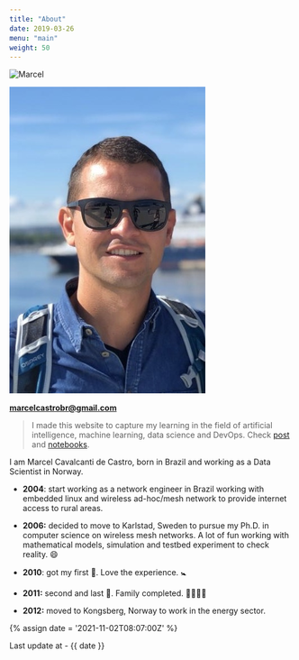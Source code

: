 ```yaml
---
title: "About"
date: 2019-03-26
menu: "main"
weight: 50
---
```




![Marcel](/marcel.jpeg)



![Marcel](https://github.com/marcelcastrobr/marcelcastrobr_byhugo/blob/main/content/marcel.jpeg)



**marcelcastrobr@gmail.com**



> I made this website to capture my learning in the field of artificial intelligence, machine learning, data science and DevOps. Check [post](https://marcelcastrobr.github.io/) and [notebooks](https://marcelcastrobr.github.io/notebooks/).



I am Marcel Cavalcanti de Castro, born in Brazil and working as a Data Scientist in Norway.

- **2004**: start working as a network engineer in Brazil working with embedded linux and wireless ad-hoc/mesh network to provide internet access to rural areas.
- **2006:** decided to move to Karlstad, Sweden to pursue my Ph.D. in computer science on wireless mesh networks. A lot of fun working with mathematical models, simulation and testbed experiment to check reality. :smile:

- **2010**: got my first  :baby:.  Love the experience. :baby_symbol:
- **2011:** second and last  :baby:. Family completed. :family_man_woman_girl_boy:  
- **2012:** moved to Kongsberg, Norway to work in the energy sector. 

{% assign date = '2021-11-02T08:07:00Z' %}

Last update at - {{ date }}
